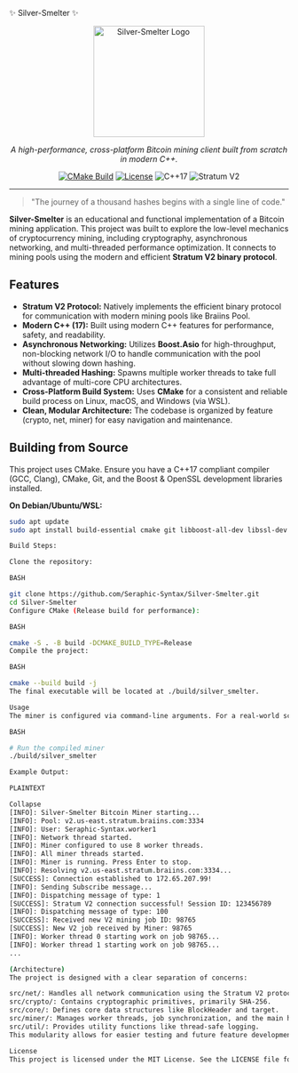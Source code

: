 ✨ Silver-Smelter ✨

<p align="center">
  <img src="https://i.imgur.com/gKcg4E8.png" alt="Silver-Smelter Logo" width="200"/>
</p>

<p align="center">
  <em>A high-performance, cross-platform Bitcoin mining client built from scratch in modern C++.</em>
</p>

<p align="center">
    <a href="https://github.com/Seraphic-Syntax/Silver-Smelter/actions/workflows/cmake.yml"><img src="https://github.com/Seraphic-Syntax/Silver-Smelter/actions/workflows/cmake.yml/badge.svg" alt="CMake Build"></a>
    <a href="https://github.com/Seraphic-Syntax/Silver-Smelter/blob/main/LICENSE"><img src="https://img.shields.io/badge/license-MIT-blue.svg" alt="License"></a>
    <img src="https://img.shields.io/badge/C%2B%2B-17-brightgreen.svg" alt="C++17">
    <img src="https://img.shields.io/badge/Stratum-V2-orange.svg" alt="Stratum V2">
</p>

---

> "The journey of a thousand hashes begins with a single line of code."

**Silver-Smelter** is an educational and functional implementation of a Bitcoin mining application. This project was built to explore the low-level mechanics of cryptocurrency mining, including cryptography, asynchronous networking, and multi-threaded performance optimization. It connects to mining pools using the modern and efficient **Stratum V2 binary protocol**.

## Features

- **Stratum V2 Protocol:** Natively implements the efficient binary protocol for communication with modern mining pools like Braiins Pool.
- **Modern C++ (17):** Built using modern C++ features for performance, safety, and readability.
- **Asynchronous Networking:** Utilizes **Boost.Asio** for high-throughput, non-blocking network I/O to handle communication with the pool without slowing down hashing.
- **Multi-threaded Hashing:** Spawns multiple worker threads to take full advantage of multi-core CPU architectures.
- **Cross-Platform Build System:** Uses **CMake** for a consistent and reliable build process on Linux, macOS, and Windows (via WSL).
- **Clean, Modular Architecture:** The codebase is organized by feature (crypto, net, miner) for easy navigation and maintenance.

## Building from Source

This project uses CMake. Ensure you have a C++17 compliant compiler (GCC, Clang), CMake, Git, and the Boost & OpenSSL development libraries installed.

**On Debian/Ubuntu/WSL:**
```bash
sudo apt update
sudo apt install build-essential cmake git libboost-all-dev libssl-dev

Build Steps:

Clone the repository:

BASH

git clone https://github.com/Seraphic-Syntax/Silver-Smelter.git
cd Silver-Smelter
Configure CMake (Release build for performance):

BASH

cmake -S . -B build -DCMAKE_BUILD_TYPE=Release
Compile the project:

BASH

cmake --build build -j
The final executable will be located at ./build/silver_smelter.

Usage
The miner is configured via command-line arguments. For a real-world scenario, you would implement argument parsing. For now, connection details are set in src/main.cpp.

BASH

# Run the compiled miner
./build/silver_smelter

Example Output:

PLAINTEXT

Collapse
[INFO]: Silver-Smelter Bitcoin Miner starting...
[INFO]: Pool: v2.us-east.stratum.braiins.com:3334
[INFO]: User: Seraphic-Syntax.worker1
[INFO]: Network thread started.
[INFO]: Miner configured to use 8 worker threads.
[INFO]: All miner threads started.
[INFO]: Miner is running. Press Enter to stop.
[INFO]: Resolving v2.us-east.stratum.braiins.com:3334...
[SUCCESS]: Connection established to 172.65.207.99!
[INFO]: Sending Subscribe message...
[INFO]: Dispatching message of type: 1
[SUCCESS]: Stratum V2 connection successful! Session ID: 123456789
[INFO]: Dispatching message of type: 100
[SUCCESS]: Received new V2 mining job ID: 98765
[SUCCESS]: New V2 job received by Miner: 98765
[INFO]: Worker thread 0 starting work on job 98765...
[INFO]: Worker thread 1 starting work on job 98765...
...

(Architecture)
The project is designed with a clear separation of concerns:

src/net/: Handles all network communication using the Stratum V2 protocol.
src/crypto/: Contains cryptographic primitives, primarily SHA-256.
src/core/: Defines core data structures like BlockHeader and target.
src/miner/: Manages worker threads, job synchronization, and the main hashing loop.
src/util/: Provides utility functions like thread-safe logging.
This modularity allows for easier testing and future feature development, such as implementing optimized hashing algorithms (e.g., AVX2) or supporting different mining protocols.

License
This project is licensed under the MIT License. See the LICENSE file for details.


